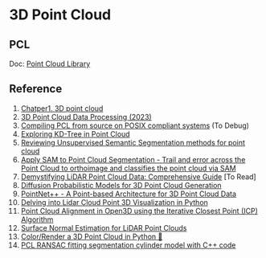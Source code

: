 # 3D Point Cloud

## PCL

Doc: [Point Cloud Library](https://pcl.readthedocs.io/projects/tutorials/en/latest/index.html)

## Reference
1. [Chatper1. 3D point cloud](https://www.youtube.com/watch?v=nSVOSIUYna4)
2. [3D Point Cloud Data Processing (2023)](https://www.youtube.com/playlist?list=PLubUquiqNQdN83-fPBzzViEEqohpdlwk2)
3. [Compiling PCL from source on POSIX compliant systems](https://pcl.readthedocs.io/projects/tutorials/en/latest/compiling_pcl_posix.html) (To Debug)
4. [Exploring KD-Tree in Point Cloud](https://medium.com/@OttoYu/exploring-kd-tree-in-point-cloud-c9c767095923)
5. [Reviewing Unsupervised Semantic Segmentation methods for point cloud](https://medium.com/forestree/reviewing-unsupervised-semantic-segmentation-methods-for-point-cloud-a50a508f7f88)
6. [Apply SAM to Point Cloud Segmentation - Trail and error across the Point Cloud to orthoimage and classifies the point cloud via SAM](https://medium.com/@OttoYu/apply-sam-to-point-cloud-segmentation-399d506e58b0)
7. [Demystifying LiDAR Point Cloud Data: Comprehensive Guide](https://medium.com/@matt-sharon/lidar-point-cloud-data-guide-62c126101c08) [To Read]
8. [Diffusion Probabilistic Models for 3D Point Cloud Generation](https://medium.com/@adityap2169/diffusion-probabilistic-models-for-3d-point-cloud-generation-fc0ac259067c)
9. [PointNet++ - A Point-based Architecture for 3D Point Cloud Data](https://medium.com/@nikitamalviya/pointnet-a-point-based-architecture-for-3d-point-cloud-data-32c1e7a16b84)
10. [Delving into Lidar Cloud Point 3D Visualization in Python](https://lvimuth.medium.com/delving-into-lidar-cloud-point-3d-visualization-in-python-4bbdf05eac0b)
11. [Point Cloud Alignment in Open3D using the Iterative Closest Point (ICP) Algorithm](https://medium.com/@BlanchR2/point-cloud-alignment-in-open3d-using-the-iterative-closest-point-icp-algorithm-22433693aa8a)
12. [Surface Normal Estimation for LiDAR Point Clouds](https://medium.com/@reichert.hannes/surface-normal-estimation-for-lidar-point-clouds-876b84d89744)
13. [Color/Render a 3D Point Cloud in Python 🎨](https://betterprogramming.pub/color-render-a-3d-pointcloud-in-python-f67831442abd)
14. [PCL RANSAC fitting segmentation cylinder model with C++ code](https://medium.com/point-cloud-python-matlab-cplus/pcl-ransac-fitting-segmentation-cylinder-model-with-c-code-51a3907f3cd0)
